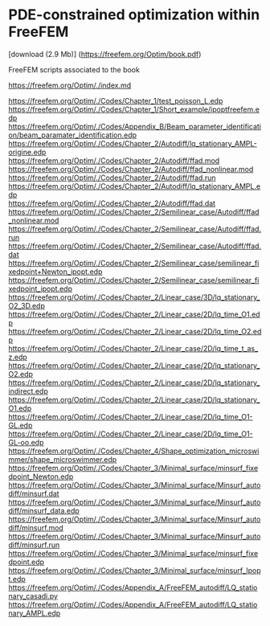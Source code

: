 PDE-constrained optimization within FreeFEM
=============================================
[download (2.9 Mb)] (https://freefem.org/Optim/book.pdf)

FreeFEM scripts associated to the book 

<https://freefem.org/Optim/./index.md>


<https://freefem.org/Optim/./Codes/Chapter_1/test_poisson_L.edp>\
<https://freefem.org/Optim/./Codes/Chapter_1/Short_example/ipoptfreefem.edp>\
<https://freefem.org/Optim/./Codes/Appendix_B/Beam_parameter_identification/beam_paramater_identification.edp>\
<https://freefem.org/Optim/./Codes/Chapter_2/Autodiff/lq_stationary_AMPL-origine.edp>\
<https://freefem.org/Optim/./Codes/Chapter_2/Autodiff/ffad.mod>\
<https://freefem.org/Optim/./Codes/Chapter_2/Autodiff/ffad_nonlinear.mod>\
<https://freefem.org/Optim/./Codes/Chapter_2/Autodiff/ffad.run>\
<https://freefem.org/Optim/./Codes/Chapter_2/Autodiff/lq_stationary_AMPL.edp>\
<https://freefem.org/Optim/./Codes/Chapter_2/Autodiff/ffad.dat>\
<https://freefem.org/Optim/./Codes/Chapter_2/Semilinear_case/Autodiff/ffad_nonlinear.mod>\
<https://freefem.org/Optim/./Codes/Chapter_2/Semilinear_case/Autodiff/ffad.run>\
<https://freefem.org/Optim/./Codes/Chapter_2/Semilinear_case/Autodiff/ffad.dat>\
<https://freefem.org/Optim/./Codes/Chapter_2/Semilinear_case/semilinear_fixedpoint+Newton_ipopt.edp>\
<https://freefem.org/Optim/./Codes/Chapter_2/Semilinear_case/semilinear_fixedpoint_ipopt.edp>\
<https://freefem.org/Optim/./Codes/Chapter_2/Linear_case/3D/lq_stationary_O2_3D.edp>\
<https://freefem.org/Optim/./Codes/Chapter_2/Linear_case/2D/lq_time_O1.edp>\
<https://freefem.org/Optim/./Codes/Chapter_2/Linear_case/2D/lq_time_O2.edp>\
<https://freefem.org/Optim/./Codes/Chapter_2/Linear_case/2D/lq_time_t_as_z.edp>\
<https://freefem.org/Optim/./Codes/Chapter_2/Linear_case/2D/lq_stationary_O2.edp>\
<https://freefem.org/Optim/./Codes/Chapter_2/Linear_case/2D/lq_stationary_indirect.edp>\
<https://freefem.org/Optim/./Codes/Chapter_2/Linear_case/2D/lq_stationary_O1.edp>\
<https://freefem.org/Optim/./Codes/Chapter_2/Linear_case/2D/lq_time_O1-GL.edp>\
<https://freefem.org/Optim/./Codes/Chapter_2/Linear_case/2D/lq_time_O1-GL-oo.edp>\
<https://freefem.org/Optim/./Codes/Chapter_4/Shape_optimization_microswimmer/shape_microswimmer.edp>\
<https://freefem.org/Optim/./Codes/Chapter_3/Minimal_surface/minsurf_fixedpoint_Newton.edp>\
<https://freefem.org/Optim/./Codes/Chapter_3/Minimal_surface/Minsurf_autodiff/minsurf.dat>\
<https://freefem.org/Optim/./Codes/Chapter_3/Minimal_surface/Minsurf_autodiff/minsurf_data.edp>\
<https://freefem.org/Optim/./Codes/Chapter_3/Minimal_surface/Minsurf_autodiff/minsurf.mod>\
<https://freefem.org/Optim/./Codes/Chapter_3/Minimal_surface/Minsurf_autodiff/minsurf.run>\
<https://freefem.org/Optim/./Codes/Chapter_3/Minimal_surface/minsurf_fixedpoint.edp>\
<https://freefem.org/Optim/./Codes/Chapter_3/Minimal_surface/minsurf_Ipopt.edp>\
<https://freefem.org/Optim/./Codes/Appendix_A/FreeFEM_autodiff/LQ_stationary_casadi.py>\
<https://freefem.org/Optim/./Codes/Appendix_A/FreeFEM_autodiff/LQ_stationary_AMPL.edp>
